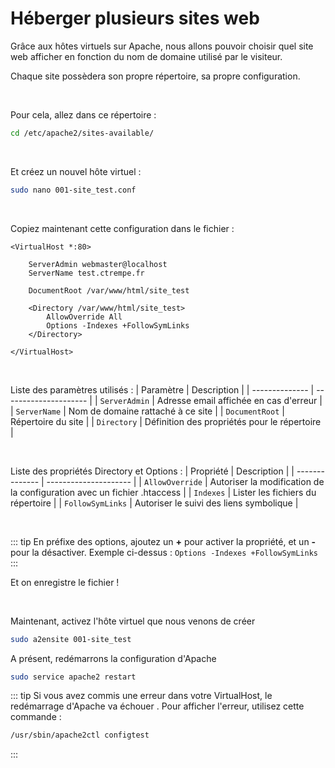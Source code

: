 # Héberger plusieurs sites web

Grâce aux hôtes virtuels sur Apache, nous allons pouvoir choisir quel site web afficher en fonction du nom de domaine utilisé par le visiteur.

Chaque site possèdera son propre répertoire, sa propre configuration.

<br>

Pour cela, allez dans ce répertoire :
```sh
cd /etc/apache2/sites-available/
```

<br>

Et créez un nouvel hôte virtuel :
```sh
sudo nano 001-site_test.conf
```

<br>

Copiez maintenant cette configuration dans le fichier :
```
<VirtualHost *:80>

    ServerAdmin webmaster@localhost
    ServerName test.ctrempe.fr

    DocumentRoot /var/www/html/site_test

    <Directory /var/www/html/site_test>
        AllowOverride All
        Options -Indexes +FollowSymLinks
    </Directory>

</VirtualHost>
```

<br>

Liste des paramètres utilisés :
| Paramètre | Description |
| -------------- | --------------------- |
| `ServerAdmin`  | Adresse email affichée en cas d'erreur |
| `ServerName` | Nom de domaine rattaché à ce site |
| `DocumentRoot` | Répertoire du site |
| `Directory` | Définition des propriétés pour le répertoire |

<br>

Liste des propriétés Directory et Options :
| Propriété | Description |
| -------------- | --------------------- |
| `AllowOverride`  | Autoriser la modification de la configuration avec un fichier .htaccess |
| `Indexes` | Lister les fichiers du répertoire |
| `FollowSymLinks` | Autoriser le suivi des liens symbolique |

<br>

::: tip
En préfixe des options, ajoutez un **+** pour activer la propriété, et un **-** pour la désactiver.
Exemple ci-dessus : `Options -Indexes +FollowSymLinks`
:::

Et on enregistre le fichier !

<br>

Maintenant, activez l'hôte virtuel que nous venons de créer
```sh
sudo a2ensite 001-site_test
```

A présent, redémarrons la configuration d'Apache
```sh
sudo service apache2 restart
```

::: tip
Si vous avez commis une erreur dans votre VirtualHost, le redémarrage d'Apache va échouer . Pour afficher l'erreur, utilisez cette commande :
```sh
/usr/sbin/apache2ctl configtest
```
:::